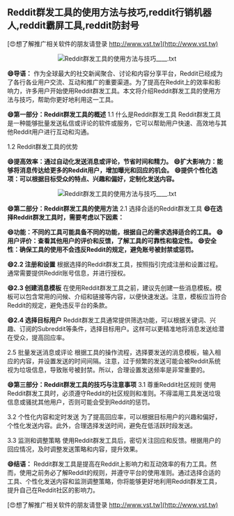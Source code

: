 ## **Reddit群发工具的使用方法与技巧,reddit行销机器人,reddit霸屏工具,reddit防封号**

[😍想了解推广相关软件的朋友请登录 http://www.vst.tw](http://www.vst.tw)

 <center><img src="https://vst.tw/MP4/tuiguang/png/1.png" alt="Reddit群发工具的使用方法与技巧____.txt"></center>

**😄导语：**
作为全球最大的社交新闻聚合、讨论和内容分享平台，Reddit已经成为了各行各业用户交流、互动和推广的重要渠道。为了提高在Reddit上的效率和影响力，许多用户开始使用Reddit群发工具。本文将介绍Reddit群发工具的使用方法与技巧，帮助你更好地利用这一工具。

**😄第一部分：Reddit群发工具的概述**
1.1 什么是Reddit群发工具
Reddit群发工具是一种能够批量发送私信或评论的软件或服务，它可以帮助用户快速、高效地与其他Reddit用户进行互动和沟通。

1.2 Reddit群发工具的优势

**😄提高效率：通过自动化发送消息或评论，节省时间和精力。**
**😄扩大影响力：能够将消息传达给更多的Reddit用户，增加曝光和回应的机会。**
**😄提供个性化选项：可以根据目标受众的特点、兴趣和偏好，定制化发送内容。**

 <center><img src="https://vst.tw/MP4/tuiguang/png/0.png" alt="Reddit群发工具的使用方法与技巧____.txt"></center>

**😄第二部分：Reddit群发工具的使用方法**
2.1 选择合适的Reddit群发工具
**😄在选择Reddit群发工具时，需要考虑以下因素：**

**😄功能：不同的工具可能具备不同的功能，根据自己的需求选择适合的工具。**
**😄用户评价：查看其他用户的评价和反馈，了解工具的可靠性和稳定性。**
**😄安全性：确保工具的使用不会违反Reddit的规定，避免账号被封禁或惩罚。**

**😄2.2 注册和设置**
根据选择的Reddit群发工具，按照指引完成注册和设置过程。通常需要提供Reddit账号信息，并进行授权。

**😄2.3 创建消息模板**
在使用Reddit群发工具之前，建议先创建一些消息模板。模板可以包含常用的问候、介绍和链接等内容，以便快速发送。注意，模板应当符合Reddit的规定，避免违反平台的条款。

**😄2.4 选择目标用户**
Reddit群发工具通常提供筛选功能，可以根据关键词、兴趣、订阅的Subreddit等条件，选择目标用户。这样可以更精准地将消息发送给潜在受众，提高回应率。

2.5 批量发送消息或评论
根据工具的操作流程，选择要发送的消息模板，输入相应的内容，并设置发送的时间间隔。注意，过于频繁的发送可能会被Reddit系统视为垃圾信息，导致账号被封禁。所以，合理设置发送频率是非常重要的。

**😄第三部分：Reddit群发工具的技巧与注意事项**
3.1 尊重Reddit社区规则
使用Reddit群发工具时，必须遵守Reddit的社区规则和准则。不得滥用工具发送垃圾信息或骚扰其他用户，否则可能会受到Reddit的惩罚。

3.2 个性化内容和定时发送
为了提高回应率，可以根据目标用户的兴趣和偏好，个性化发送内容。此外，合理选择发送时间，避免在低活跃时段发送。

3.3 监测和调整策略
使用Reddit群发工具后，密切关注回应和反馈。根据用户的回应情况，及时调整发送策略和内容，提升效果。

**😄结语：**
Reddit群发工具是提高在Reddit上影响力和互动效率的有力工具。然而，使用之前务必了解Reddit的规则，并遵守平台的使用准则。通过选择合适的工具、个性化发送内容和监测调整策略，你将能够更好地利用Reddit群发工具，提升自己在Reddit社区的影响力。

[😍想了解推广相关软件的朋友请登录 http://www.vst.tw](http://www.vst.tw)



